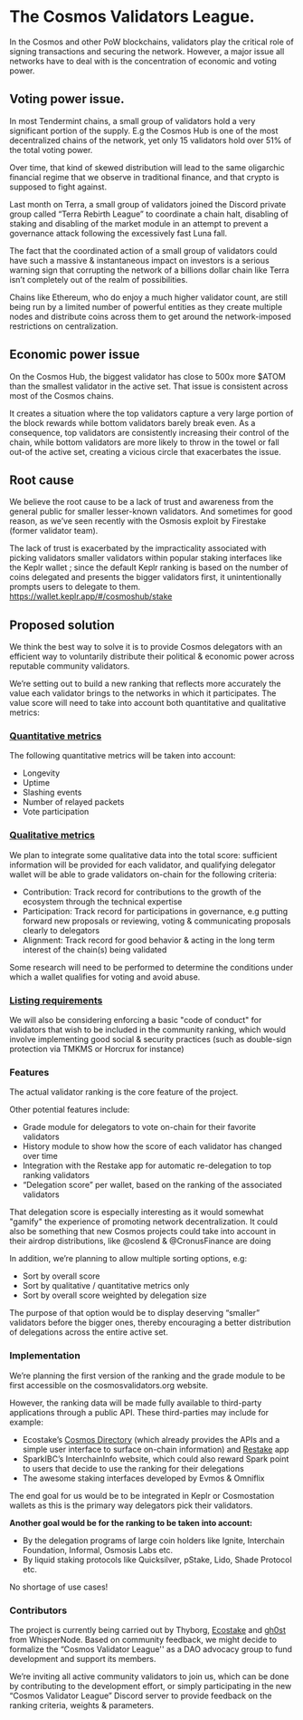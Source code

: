 # The Cosmos Validators League.

In the Cosmos and other PoW blockchains, validators play the critical role of signing transactions and securing the network. However, a major issue all networks have to deal with is the concentration of economic and voting power.

## Voting power issue.

In most Tendermint chains, a small group of validators hold a very significant portion of the supply. E.g the Cosmos Hub is one of the most decentralized chains of the network, yet only 15 validators hold over 51% of the total voting power.

Over time, that kind of skewed distribution will lead to the same oligarchic financial regime that we observe in traditional finance, and that crypto is supposed to fight against.

Last month on Terra, a small group of validators joined the Discord private group called “Terra Rebirth League” to coordinate a chain halt, disabling of staking and disabling of the market module in an attempt to prevent a governance attack following the excessively fast Luna fall.

The fact that the coordinated action of a small group of validators could have such a massive & instantaneous impact on investors is a serious warning sign that corrupting the network of a billions dollar chain like Terra isn’t completely out of the realm of possibilities.

Chains like Ethereum, who do enjoy a much higher validator count, are still being run by a limited number of powerful entities as they create multiple nodes and distribute coins across them to get around the network-imposed restrictions on centralization.

## Economic power issue

On the Cosmos Hub, the biggest validator has close to 500x more $ATOM than the smallest validator in the active set. That issue is consistent across most of the Cosmos chains.

It creates a situation where the top validators capture a very large portion of the block rewards while bottom validators barely break even. As a consequence, top validators are consistently increasing their control of the chain, while bottom validators are more likely to throw in the towel or fall out-of the active set, creating a vicious circle that exacerbates the issue.

## Root cause

We believe the root cause to be a lack of trust and awareness from the general public for smaller lesser-known validators. And sometimes for good reason, as we’ve seen recently with the Osmosis exploit by Firestake (former validator team).

The lack of trust is exacerbated by the impracticality associated with picking validators smaller validators within popular staking interfaces like the Keplr wallet ; since the default Keplr ranking is based on the number of coins delegated and presents the bigger validators first, it unintentionally prompts users to delegate to them.
https://wallet.keplr.app/#/cosmoshub/stake


## Proposed solution

We think the best way to solve it is to provide Cosmos delegators with an efficient way to voluntarily distribute their political & economic power across reputable community validators.

We’re setting out to build a new ranking that reflects more accurately the value each validator brings to the networks in which it participates. The value score will need to take into account both quantitative and qualitative metrics:

### <u>Quantitative metrics</u>

The following quantitative metrics will be taken into account:
<ul>
<li> Longevity
<li> Uptime
<li> Slashing events
<li> Number of relayed packets
<li> Vote participation
</ul>

### <u>Qualitative metrics</u>

We plan to integrate some qualitative data into the total score: sufficient information will be provided for each validator, and qualifying delegator wallet will be able to grade validators on-chain for the following criteria:
<ul>
<li>Contribution: Track record for contributions to the growth of the ecosystem through the technical expertise</li>
<li>Participation: Track record for participations in governance, e.g putting forward new proposals or reviewing,
voting & communicating proposals clearly to delegators</li>
<li>Alignment: Track record for good behavior & acting in the long term interest of the chain(s) being validated
</ul>

Some research will need to be performed to determine the conditions under which a wallet qualifies for voting and avoid abuse.


### <u>Listing requirements</u>

We will also be considering enforcing a basic "code of conduct" for validators that wish to be included in the community ranking, which would involve implementing good social & security practices (such as double-sign protection via TMKMS or Horcrux for instance)

### Features

The actual validator ranking is the core feature of the project.

Other potential features include:
<ul>
<li>Grade module for delegators to vote on-chain for their favorite validators
<li>History module to show how the score of each validator has changed over time
<li>Integration with the Restake app for automatic re-delegation to top ranking validators
<li>“Delegation score” per wallet, based on the ranking of the associated validators
</ul>

That delegation score is especially interesting as it would somewhat "gamify" the experience of promoting network decentralization. It could also be something that new Cosmos projects could take into account in their airdrop distributions, like @coslend & @CronusFinance are doing

In addition, we’re planning to allow multiple sorting options, e.g:
<ul>
<li>Sort by overall score
<li>Sort by qualitative / quantitative metrics only
<li>Sort by overall score weighted by delegation size
</ul>

The purpose of that option would be to display deserving “smaller” validators before the bigger ones, thereby encouraging a better distribution of delegations across the entire active set.

### Implementation
We’re planning the first version of the ranking and the grade module to be first accessible on the cosmosvalidators.org website.

However, the ranking data will be made fully available to third-party applications through a public API. These third-parties may include for example:
<ul>
<li>Ecostake’s <a href="https://cosmos.directory">Cosmos Directory</a> (which already provides the APIs and a simple user interface to surface on-chain information) and <a href="https://restake.app">Restake</a> app
<li>SparkIBC’s InterchainInfo website, which could also reward Spark point to users that decide to use the ranking for their delegations
<li>The awesome staking interfaces developed by Evmos & Omniflix
</ul>

The end goal for us would be to be integrated in Keplr or Cosmostation wallets as this is the primary way delegators
pick their validators.

<b>Another goal would be for the ranking to be taken into account:</b>
<ul>
<li>By the delegation programs of large coin holders like Ignite, Interchain Foundation, Informal, Osmosis Labs etc.
<li>By liquid staking protocols like Quicksilver, pStake, Lido, Shade Protocol etc.
</ul>

No shortage of use cases!

### Contributors
The project is currently being carried out by Thyborg, <a href="https://github.com/eco-stake">Ecostake</a> and <a href="https://github.com/gh0stdotexe">gh0st</a> from WhisperNode</a>. Based on community feedback, we might decide to formalize the “Cosmos Validator League'' as a DAO advocacy group to fund development and support its members.

We’re inviting all active community validators to join us, which can be done by contributing to the development effort, or simply participating in the new “Cosmos Validator League” Discord server to provide feedback on the ranking criteria, weights & parameters.

